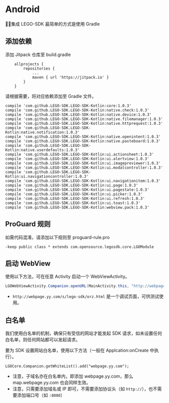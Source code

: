 # Android

集成 LEGO-SDK 最简单的方式是使用 Gradle

## 添加依赖

添加 Jitpack 仓库至 build.gradle

```
	allprojects {
		repositories {
			...
			maven { url 'https://jitpack.io' }
		}
	}
```

请根据需要，将对应依赖添加至 Gradle 文件。

```
compile 'com.github.LEGO-SDK.LEGO-SDK-Kotlin:core:1.0.3'
compile 'com.github.LEGO-SDK.LEGO-SDK-Kotlin:native.check:1.0.3'
compile 'com.github.LEGO-SDK.LEGO-SDK-Kotlin:native.device:1.0.3'
compile 'com.github.LEGO-SDK.LEGO-SDK-Kotlin:native.filemanager:1.0.3'
compile 'com.github.LEGO-SDK.LEGO-SDK-Kotlin:native.httprequest:1.0.3'
compile 'com.github.LEGO-SDK.LEGO-SDK-Kotlin:native.notification:1.0.3'
compile 'com.github.LEGO-SDK.LEGO-SDK-Kotlin:native.openintent:1.0.3'
compile 'com.github.LEGO-SDK.LEGO-SDK-Kotlin:native.pasteboard:1.0.3'
compile 'com.github.LEGO-SDK.LEGO-SDK-Kotlin:native.userdefaults:1.0.3'
compile 'com.github.LEGO-SDK.LEGO-SDK-Kotlin:ui.actionsheet:1.0.3'
compile 'com.github.LEGO-SDK.LEGO-SDK-Kotlin:ui.alertview:1.0.3'
compile 'com.github.LEGO-SDK.LEGO-SDK-Kotlin:ui.imagepreviewer:1.0.3'
compile 'com.github.LEGO-SDK.LEGO-SDK-Kotlin:ui.modalcontroller:1.0.3'
compile 'com.github.LEGO-SDK.LEGO-SDK-Kotlin:ui.navigationcontroller:1.0.3'
compile 'com.github.LEGO-SDK.LEGO-SDK-Kotlin:ui.navigationitem:1.0.3'
compile 'com.github.LEGO-SDK.LEGO-SDK-Kotlin:ui.page:1.0.3'
compile 'com.github.LEGO-SDK.LEGO-SDK-Kotlin:ui.pagestate:1.0.3'
compile 'com.github.LEGO-SDK.LEGO-SDK-Kotlin:ui.picker:1.0.3'
compile 'com.github.LEGO-SDK.LEGO-SDK-Kotlin:ui.refresh:1.0.3'
compile 'com.github.LEGO-SDK.LEGO-SDK-Kotlin:ui.toast:1.0.3'
compile 'com.github.LEGO-SDK.LEGO-SDK-Kotlin:webview.pack:1.0.3'
```

## ProGuard 规则

如需代码混淆，请添加以下规则至 proguard-rule.pro

```
-keep public class * extends com.opensource.legosdk.core.LGOModule
```

## 启动 WebView

使用以下方法，可在任意 Activity 启动一个 WebViewActivity。

```java
LGOWebViewActivity.Companion.openURL(MainActivity.this, "http://webpage.yy.com/s/lego-sdk/orz.html");
```

* ```http://webpage.yy.com/s/lego-sdk/orz.html``` 是一个调试页面，可供测试使用。

## 白名单

我们使用白名单的机制，确保只有受信的网站才能发起 SDK 请求，如未设置任何白名单，则任何网站都可以发起请求。

要为 SDK 设置网站白名单，使用以下方法（一般在 Applcation:onCreate 中执行）。

```
LGOCore.Companion.getWhiteList().add("webpage.yy.com");
```

* 注意，子域名亦在白名单内，即添加 webpage.yy.com，那么 map.webpage.yy.com 也会同样生效。
* 注意，只需要添加域名或 IP 即可，不需要添加协议头（如 ```http://```），也不需要添加端口号（如 ```:8080```）
